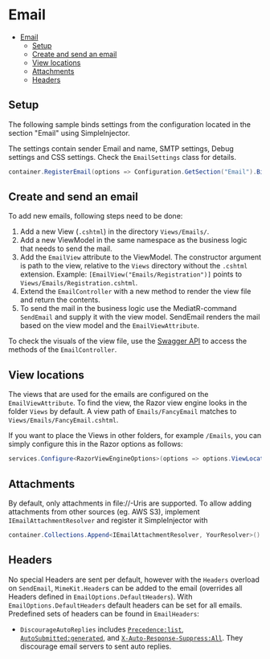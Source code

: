 # Email

- [Email](#email)
  - [Setup](#setup)
  - [Create and send an email](#create-and-send-an-email)
  - [View locations](#view-locations)
  - [Attachments](#attachments)
  - [Headers](#headers)

## Setup

The following sample binds settings from the configuration located in the section "Email" using SimpleInjector.

The settings contain sender Email and name, SMTP settings, Debug settings and CSS settings. Check the `EmailSettings` class for details.
```cs
container.RegisterEmail(options => Configuration.GetSection("Email").Bind(options));
```

## Create and send an email

To add new emails, following steps need to be done:

1) Add a new View (`.cshtml`) in the directory `Views/Emails/`.
2) Add a new ViewModel in the same namespace as the business logic that needs to send the mail.
3) Add the `EmailView` attribute to the ViewModel. The constructor argument is path to the view, relative to the `Views` directory without the `.cshtml` extension. Example: `[EmailView("Emails/Registration")]` points to `Views/Emails/Registration.cshtml`.
4) Extend the `EmailController` with a new method to render the view file and return the contents.
5) To send the mail in the business logic use the MediatR-command `SendEmail` and supply it with the view model. SendEmail renders the mail based on the view model and the `EmailViewAttribute`.

To check the visuals of the view file, use the [Swagger API](./api.md) to access the methods of the `EmailController`.

## View locations

The views that are used for the emails are configured on the `EmailViewAttribute`. To find the view, the Razor view engine looks in the folder `Views` by default. A view path of `Emails/FancyEmail` matches to `Views/Emails/FancyEmail.cshtml`.

If you want to place the Views in other folders, for example `/Emails`, you can simply configure this in the Razor options as follows:

```cs
services.Configure<RazorViewEngineOptions>(options => options.ViewLocationFormats.Add("/Emails/{0}" + RazorViewEngine.ViewExtension));
```

## Attachments

By default, only attachments in file://-Uris are supported. To allow adding attachments from other sources (eg. AWS S3), implement `IEmailAttachmentResolver` and register it SimpleInjector with
```cs
container.Collections.Append<IEmailAttachmentResolver, YourResolver>()
```

## Headers

No special Headers are sent per default, however with the `Headers` overload on `SendEmail`, `MimeKit.Header`s can be added to the email (overrides all Headers defined in `EmailOptions.DefaultHeaders`). With `EmailOptions.DefaultHeaders` default headers can be set for all emails. Predefined sets of headers can be found in `EmailHeaders`:
- `DiscourageAutoReplies` includes [`Precedence:list`](https://www.rfc-editor.org/rfc/rfc3834), [`AutoSubmitted:generated`](https://www.rfc-editor.org/rfc/rfc3834), and [`X-Auto-Response-Suppress:All`](https://learn.microsoft.com/en-us/openspecs/exchange_server_protocols/ms-oxcmail/e489ffaf-19ed-4285-96d9-c31c42cab17f). They discourage email servers to sent auto replies.